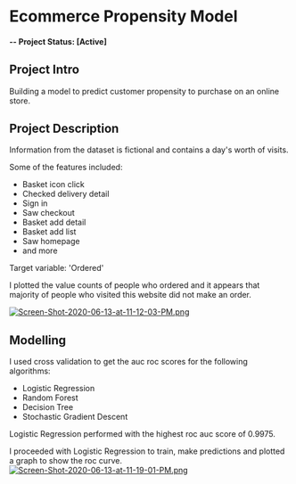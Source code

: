 # Ecommerce Propensity Model

#### -- Project Status: [Active]

## Project Intro
Building a model to predict customer propensity to purchase on an online store.

## Project Description
Information from the dataset is fictional and contains a day's worth of visits. 

Some of the features included:
* Basket icon click
* Checked delivery detail
* Sign in
* Saw checkout
* Basket add detail
* Basket add list
* Saw homepage
* and more

Target variable: 'Ordered'

I plotted the value counts of people who ordered and it appears that majority of people who visited this website did not make an order. 

[![Screen-Shot-2020-06-13-at-11-12-03-PM.png](https://i.postimg.cc/7bv5gkWF/Screen-Shot-2020-06-13-at-11-12-03-PM.png)](https://postimg.cc/8fHkSqD4)


## Modelling
I used cross validation to get the auc roc scores for the following algorithms:
* Logistic Regression
* Random Forest
* Decision Tree
* Stochastic Gradient Descent

Logistic Regression performed with the highest roc auc score of 0.9975.

I proceeded with Logistic Regression to train, make predictions and plotted a graph to show the roc curve. 
[![Screen-Shot-2020-06-13-at-11-19-01-PM.png](https://i.postimg.cc/L8txg4WM/Screen-Shot-2020-06-13-at-11-19-01-PM.png)](https://postimg.cc/87CRqGDy)
